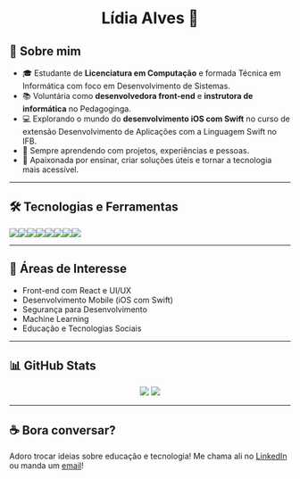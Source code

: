 <h1 align="center">Lídia Alves 🤖</h1>


## 🧠 Sobre mim

- 🎓 Estudante de **Licenciatura em Computação** e formada Técnica em Informática com foco em Desenvolvimento de Sistemas.  
- 📚 Voluntária como **desenvolvedora front-end** e **instrutora de informática** no Pedagoginga.  
- 💻 Explorando o mundo do **desenvolvimento iOS com Swift** no curso de extensão Desenvolvimento de Aplicações com a Linguagem Swift no IFB.  
- 🌱 Sempre aprendendo com projetos, experiências e pessoas.  
- 🚀 Apaixonada por ensinar, criar soluções úteis e tornar a tecnologia mais acessível.

---

## 🛠️ Tecnologias e Ferramentas

<div style="display: flex; flex-wrap: wrap;">
  <img src="https://img.shields.io/badge/JavaScript-F7DF1E?style=flat&logo=javascript&logoColor=black"/>
  <img src="https://img.shields.io/badge/React-20232A?style=flat&logo=react&logoColor=61DAFB"/>
  <img src="https://img.shields.io/badge/HTML5-E34F26?style=flat&logo=html5&logoColor=white"/>
  <img src="https://img.shields.io/badge/CSS3-1572B6?style=flat&logo=css3&logoColor=white"/>
  <img src="https://img.shields.io/badge/Python-3776AB?style=flat&logo=python&logoColor=white"/>
  <img src="https://img.shields.io/badge/Java-007396?style=flat&logo=java&logoColor=white"/>
  <img src="https://img.shields.io/badge/Git-F05032?style=flat&logo=git&logoColor=white"/>
  <img src="https://img.shields.io/badge/VSCode-007ACC?style=flat&logo=visual-studio-code&logoColor=white"/>
</div>

---

## 🧩 Áreas de Interesse

- Front-end com React e UI/UX  
- Desenvolvimento Mobile (iOS com Swift)  
- Segurança para Desenvolvimento
- Machine Learning
- Educação e Tecnologias Sociais  

---

## 📊 GitHub Stats

<div align="center">
  <img src="https://github-readme-stats.vercel.app/api?username=lidiasalves&show_icons=true&theme=tokyonight&hide=stars"/>
  <img src="https://github-readme-stats.vercel.app/api/top-langs/?username=lidiasalves&layout=compact&theme=tokyonight"/>
</div>

---


## ☕ Bora conversar?

Adoro trocar ideias sobre educação e tecnologia! Me chama ali no [LinkedIn](https://www.linkedin.com/in/lidia-silveira/) ou manda um [email](mailto:lisilveir@outlook.com)!  
